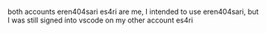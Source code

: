 both accounts eren404sari es4ri are me, I intended to use eren404sari, but I was still signed into vscode on my other account es4ri
